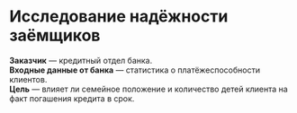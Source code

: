 # Исследование надёжности заёмщиков

**Заказчик** — кредитный отдел банка.  <br>
**Входные данные от банка** — статистика о платёжеспособности клиентов.<br>
**Цель** — влияет ли семейное положение и количество детей клиента на факт погашения кредита в срок. <br>

